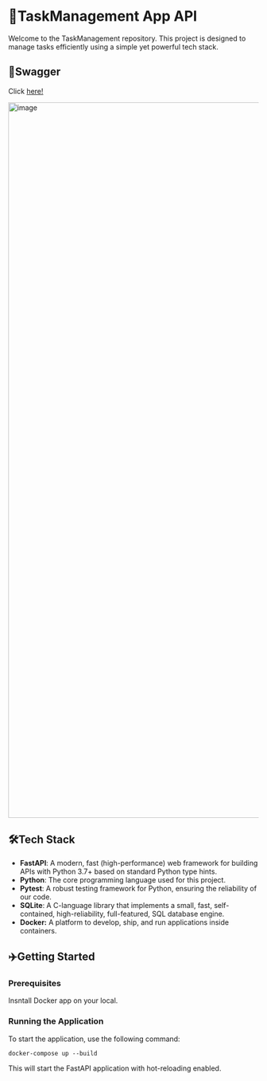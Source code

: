 # 🚀TaskManagement App API

Welcome to the TaskManagement repository. This project is designed to manage tasks efficiently using a simple yet powerful tech stack.
## 📝Swagger
Click [here!](https://taskmanagement-y09z.onrender.com/docs#)

<img width="1436" alt="image" src="https://github.com/yutounun/TaskManagementAPI/assets/96335290/baae5eda-44aa-4b97-a1a0-815aafc88e2b">


## 🛠Tech Stack
- **FastAPI**: A modern, fast (high-performance) web framework for building APIs with Python 3.7+ based on standard Python type hints.
- **Python**: The core programming language used for this project.
- **Pytest**: A robust testing framework for Python, ensuring the reliability of our code.
- **SQLite**: A C-language library that implements a small, fast, self-contained, high-reliability, full-featured, SQL database engine.
- **Docker:** A platform to develop, ship, and run applications inside containers.

## ✈️Getting Started

### Prerequisites
Insntall Docker app on your local.

### Running the Application
To start the application, use the following command:
```
docker-compose up --build
```
This will start the FastAPI application with hot-reloading enabled.
